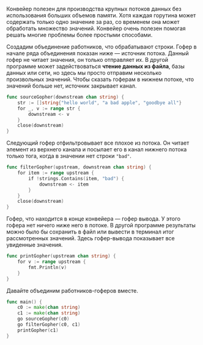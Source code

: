 Конвейер полезен для производства крупных потоков данных без использования больших объемов памяти. Хотя каждая горутина может содержать только одно значение за раз, со временем она может обработать множество значений. Конвейер очень полезен помогая решать многие проблемы более простыми способами.

Создадим объединение работников, что обрабатывают строки. Гофер в начале ряда объединения показан ниже — источник потока. Данный гофер не читает значения, он только отправляет их. В другой программе может задействоваться **чтение данных из файла**, базы данных или сети, но здесь мы просто отправим несколько произвольных значений. Чтобы сказать гоферам в нижнем потоке, что значений больше нет, источник закрывает канал.

```go
func sourceGopher(downstream chan string) {
	str := []string{"hello world", "a bad apple", "goodbye all"}
    for _, v := range str {
        downstream <- v
    }
    close(downstream)
}
```

Следующий гофер отфильтровывает все плохое из потока. Он читает элемент из верхнего канала и посылает его в канал нижнего потока только тога, когда в значении нет строки `"bad"`. 

```go
func filterGopher(upstream, downstream chan string) {
    for item := range upstream {
        if !strings.Contains(item, "bad") {
            downstream <- item
        }
    }
    close(downstream)
}
```

Гофер, что находится в конце конвейера — гофер вывода. У этого гофера нет ничего ниже него в потоке. В другой программе результаты можно было бы сохранить в файл или вывести в терминал итог рассмотренных значений. Здесь гофер-вывода показывает все увиденные значения.

```go
func printGopher(upstream chan string) {
    for v := range upstream {
        fmt.Println(v)
    }
}
```


Давайте объединим работников-гоферов вместе.

```go
func main() {
    c0 := make(chan string)
    c1 := make(chan string)
    go sourceGopher(c0)
    go filterGopher(c0, c1)
    printGopher(c1)
}
```



